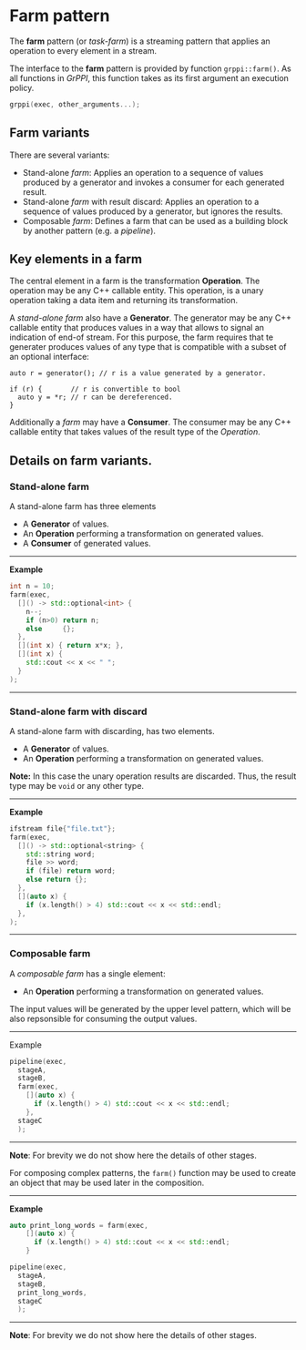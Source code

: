 # Farm pattern

The **farm** pattern (or *task-farm*) is a streaming pattern that applies an operation to every element in a stream.

The interface to the **farm** pattern is provided by function `grppi::farm()`. As all functions in *GrPPI*, this function takes as its first argument an execution policy.

~~~c++
grppi(exec, other_arguments...);
~~~

## Farm variants

There are several variants:

* Stand-alone *farm*: Applies an operation to a sequence of values produced by a generator and invokes a consumer for each generated result.
* Stand-alone *farm* with result discard: Applies an operation to a sequence of values produced by a generator, but ignores the results.
* Composable *farm*: Defines a farm that can be used as a building block by another pattern (e.g. a *pipeline*).

## Key elements in a farm

The central element in a farm is the transformation **Operation**. The operation may be any C++ callable entity. This operation, is a unary operation taking a data item and returning its transformation. 

A *stand-alone farm* also have a **Generator**. The generator may be any C++ callable entity that produces values in a way that allows to signal an indication of end-of stream. For this purpose, the farm requires that te generater produces values of any type that is compatible  with a subset of an optional interface:

~~~c+++
auto r = generator(); // r is a value generated by a generator.

if (r) {       // r is convertible to bool
  auto y = *r; // r can be dereferenced.
}
~~~

Additionally a *farm* may have a **Consumer**. The consumer may be any C++ callable entity that takes values of the result type of the *Operation*.

## Details on farm variants.

### Stand-alone farm

A stand-alone farm has three elements

* A **Generator** of values.
* An **Operation** performing a transformation on generated values.
* A **Consumer** of generated values.

---
**Example**
~~~c++
int n = 10;
farm(exec,
  []() -> std::optional<int> {
    n--;
    if (n>0) return n;
    else     {};
  },
  [](int x) { return x*x; },
  [](int x) {
    std::cout << x << " ";
  }
);

~~~
---

### Stand-alone farm with discard

A stand-alone farm with discarding, has two elements.

* A **Generator** of values.
* An **Operation** performing a transformation on generated values.

**Note:** In this case the unary operation results are discarded. Thus, the result type may be `void` or any other type.

---
**Example**
~~~c++
ifstream file{"file.txt"};
farm(exec,
  []() -> std::optional<string> {
    std::string word;
    file >> word;
    if (file) return word;
    else return {};
  },
  [](auto x) {
    if (x.length() > 4) std::cout << x << std::endl;
  },
);
~~~
---

### Composable farm

A *composable farm* has a single element:

* An **Operation** performing a transformation on generated values.

The input values will be generated by the upper level pattern, which will be also repsonsible for consuming the output values.

---
Example
~~~c++
pipeline(exec,
  stageA,
  stageB,
  farm(exec,
    [](auto x) {
      if (x.length() > 4) std::cout << x << std::endl;
    },
  stageC
  );
~~~
---
**Note**: For brevity we do not show here the details of other stages.

For composing complex patterns, the `farm()` function may be used to create an object that may be used later in the composition.

---
**Example**
~~~c++
auto print_long_words = farm(exec,
    [](auto x) {
      if (x.length() > 4) std::cout << x << std::endl;
    }

pipeline(exec,
  stageA,
  stageB,
  print_long_words,
  stageC
  );
~~~
---
**Note**: For brevity we do not show here the details of other stages.


